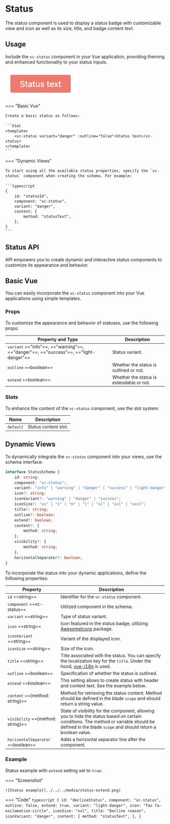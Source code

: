 # Status

The status component is used to display a status badge with customizable view and icon as well as its size, title, and badge content text.

## Usage

Include the `vc-status` component in your Vue application, providing theming and enhanced functionality to your status inputs.

![vc-status](../../../media/status-basic.png)

=== "Basic Vue"

    Create a basic status as follows:

    ```html
    <template>
        <vc-status variant="danger" :outline="false">Status text</vc-status>
    </template>
    ```

=== "Dynamic Views"

    To start using all the available status properties, specify the `vc-status` component when creating the schema. For example:

    ```typescript
    {
        id: "statusId",
        component: "vc-status",
        variant: "danger",
        content: {
            method: "statusText",
        },
    }
    ```

## Status API

API empowers you to create dynamic and interactive status components to customize its appearance and behavior.

## Basic Vue

You can easily incorporate the `vc-status` component into your Vue applications using simple templates.

### Props

To customize the appearance and behavior of statuses, use the following props:

| Property and Type                                                                             | Description                                                |
| ----------------------------------------------------------------------------------------------| ---------------------------------------------------------- |
| `variant` =="info"==, =="warning"==, =="danger"==, =="success"==, =="light-danger"==| Status variant.                                            |
| `outline` ==boolean==                                                                       | Whether the status is outlined or not.                     |
| `extend` ==boolean==                                                                        | Whether the status is extendable or not.                   |

### Slots

To enhance the content of the `vc-status` component, use the slot system:

| Name      | Description                                                     |
| --------- | --------------------------------------------------------------- |
| `default` | Status content slot.                                            |


## Dynamic Views

To dynamically integrate the `vc-status` component into your views, use the schema interface:

```typescript
interface StatusSchema {
    id: string;
    component: "vc-status";
    variant: "info" | "warning" | "danger" | "success" | "light-danger";
    icon?: string;
    iconVariant?: "warning" | "danger" | "success";
    iconSize?: "xs" | "s" | "m" | "l" | "xl" | "xxl" | "xxxl";
    title?: string;
    outline?: boolean;
    extend?: boolean;
    content?: {
        method: string;
    };
    visibility?: {
        method: string;
    };
    horizontalSeparator?: boolean;
}
```

To incorporate the status into your dynamic applications, define the following properties:

| Property                              | Description                                                           |
| ------------------------------------- | --------------------------------------------------------------------  |
| `id` ==string==                     | Identifier for the `vc-status` component.                             |
| `component` ==vc-status==           | Utilized component in the schema.                                     |
| `variant` ==string==                | Type of status variant.                                              |
| `icon` ==string==                   | Icon featured in the status badge, utilizing [AwesomeIcons](https://fontawesome.com/) package. |
| `iconVariant` ==string==            | Variant of the displayed icon.                                       |
| `iconSize` ==string==               | Size of the icon.                                                     |
| `title` ==string==                  | Title associated with the status. You can specify the localization key for the `title`. Under the hood, [vue-i18n](https://kazupon.github.io/vue-i18n/) is used.                                    |
| `outline` ==boolean==               | Specification of whether the status is outlined.                     |
| `extend` ==boolean==                | This setting allows to create status with header and content text. See the example below. |
| `content` =={method: string}==      | Method for retrieving the status content. Method should be defined in the blade `scope` and should return a string value. |
| `visibility` =={method: string}==   | State of visibility for the component, allowing you to hide the status based on certain conditions. The method or variable should be defined in the blade `scope` and should return a boolean value. |
| `horizontalSeparator` ==boolean==       | Adds a horizontal separator line after the component. |

### Example

Status example with `extend` setting set to `true`:

=== "Screenshot"

    ![Status example](../../../media/status-extend.png)

=== "Code"
    ```typescript
    {
        id: "declineStatus",
        component: "vc-status",
        outline: false,
        extend: true,
        variant: "light-danger",
        icon: "fas fa-exclamation-circle",
        iconSize: "xxl",
        title: "Decline reason",
        iconVariant: "danger",
        content: {
            method: "statusText",
        },
    }
    ```
